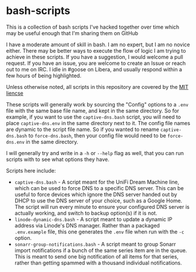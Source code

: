 # bash-scripts

This is a collection of bash scripts I've hacked together over time which may be useful enough that I'm sharing them on GitHub

I have a moderate amount of skill in bash. I am no expert, but I am no novice either. There may be better ways to execute the flow of logic I am trying to achieve in these scripts. If you have a suggestion, I would welcome a pull request. If you have an issue, you are welcome to create an Issue or reach out to me on IRC. I idle in #goose on Libera, and usually respond within a few hours of being highlighted.

Unless otherwise noted, all scripts in this repository are covered by the [MIT liencse](https://github.com/goose-ws/bash-scripts/blob/main/LICENSE)

These scripts will generally work by sourcing the "Config" options to a `.env` file with the same base file name, and kept in the same directory. So for example, if you want to use the `captive-dns.bash` script, you will need to place `captive-dns.env` in the same directory next to it. The config file names are dynamic to the script file name. So if you wanted to rename `captive-dns.bash` to `force-dns.bash`, then your config file would need to be `force-dns.env` in the same directory.

I will generally try and write in a `-h` or `--help` flag as well, that you can run scripts with to see what options they have.

Scripts here include:
* `captive-dns.bash` - A script meant for the UniFi Dream Machine line, which can be used to force DNS to a specific DNS server. This can be useful to force devices which ignore the DNS server handed out by DHCP to use the DNS server of your choice, such as a Google Home. The script will run every minute to ensure your configured DNS server is actually working, and switch to backup option(s) if it is not.
* `linode-dynamic-dns.bash` - A script meant to update a dynamic IP address via Linode's DNS manager. Rather than a packaged `.env.example` file, this one generates the `.env` file when run with the `-c` option.
* `sonarr-group-notifications.bash` - A script meant to group Sonarr import notifications if a bunch of the same series item are in the queue. This is meant to send one big notification of all items for that series, rather than getting spammed with a thousand individual notifications.
